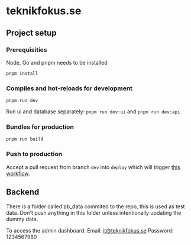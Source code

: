 # teknikfokus.se

## Project setup
### Prerequisities
Node, Go and pnpm needs to be installed

```
pnpm install
```

### Compiles and hot-reloads for development

```
pnpm run dev
```
Run ui and database separately:
`pnpm run dev:ui` and `pnpm run dev:api`

### Bundles for production

```
pnpm run build
```

### Push to production

Accept a pull request from branch `dev` into `deploy` which will trigger [this workflow](.github/workflows/deploy.yml).

## Backend
There is a folder called pb_data commited to the repo, this is used as test data. Don't push anything in this folder unless intentionally updating the dummy data.

To access the admin dashboard:
Email: it@teknikfokus.se
Password: 1234567980
